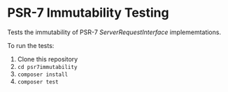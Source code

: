 # PSR-7 Immutability Testing

Tests the immutability of PSR-7 _ServerRequestInterface_ implememtations.

To run the tests:

1. Clone this repository
2. `cd psr7immutability`
3. `composer install`
4. `composer test`
